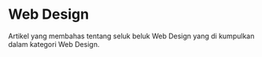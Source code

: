 # Web Design

Artikel yang membahas tentang seluk beluk Web Design yang di kumpulkan dalam kategori Web Design.